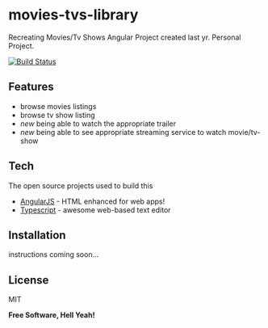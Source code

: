 # movies-tvs-library
Recreating Movies/Tv Shows Angular Project created last yr. Personal Project.

[![Build Status](https://travis-ci.org/joemccann/dillinger.svg?branch=master)](https://github.com/femisowems/movies-tvs-library)


## Features

- browse movies listings
- browse tv show listing
- *new* being able to watch the appropriate trailer
- *new* being able to see appropriate streaming service to watch movie/tv-show

## Tech

 The open source projects used to build this 

- [AngularJS] - HTML enhanced for web apps!
- [Typescript] - awesome web-based text editor


## Installation

instructions coming soon...

## License

MIT

**Free Software, Hell Yeah!**

[//]: # (These are reference links used in the body of this note and get stripped out when the markdown processor does its job. There is no need to format nicely because it shouldn't be seen. Thanks SO - http://stackoverflow.com/questions/4823468/store-comments-in-markdown-syntax)

   [AngularJS]: <http://angularjs.org>
   [Typescript]: <https://www.typescriptlang.org/>